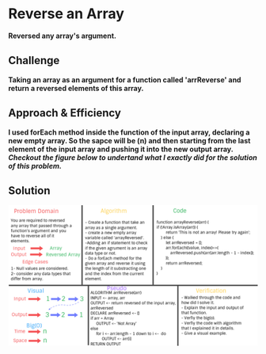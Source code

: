 # Reverse an Array
**Reversed any array's argument.**

## Challenge
**Taking an array as an argument for a function called 'arrReverse' and return a reversed elements of this array.**

## Approach & Efficiency
**I used forEach method inside the function of the input array, declaring a new empty array. So the sapce will be (n) and then starting from the last element of the input array and pushing it into the new output array.**
***Checkout the figure below to undertand what I exactly did for the solution of this problem.***

## Solution
![Code Challenge 1](./assets/array-reverse.jpg)